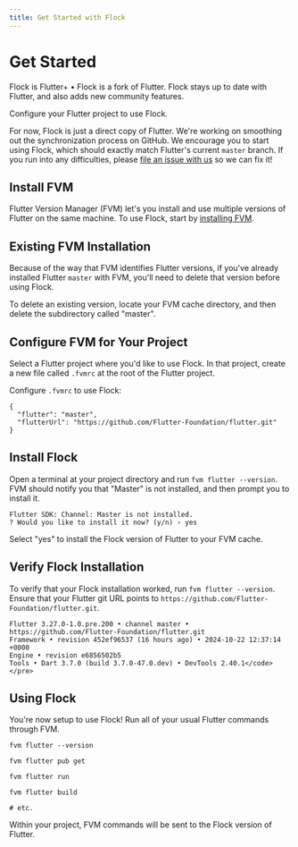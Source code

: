 ```yaml
---
title: Get Started with Flock
---
```

# Get Started

<section class="page-intro">
  <p><span class="emphasis">Flock is Flutter+</span>  •  Flock is a fork of Flutter. Flock stays up to date with Flutter, and also adds new community features.</p>
</section>

Configure your Flutter project to use Flock.

<p class="side-note">For now, Flock is just a direct copy of Flutter. We're working on smoothing out the
  synchronization process on GitHub. We encourage you to start using Flock, which should
  exactly match Flutter's current <code>master</code> branch. If you run into any difficulties,
  please <a href="https://github.com/Flutter-Foundation/nest" target="_blank">file an issue with us</a> so we can fix it!</p>

## Install FVM
Flutter Version Manager (FVM) let's you install and use multiple versions of Flutter on the same 
machine. To use Flock, start by <a href="https://fvm.app/documentation/getting-started/installation" target="_blank">installing FVM</a>.

## Existing FVM Installation
Because of the way that FVM identifies Flutter versions, if you've already installed Flutter 
`master` with FVM, you'll need to delete that version before using Flock.

To delete an existing version, locate your FVM cache directory, and then delete the subdirectory 
called "master".

## Configure FVM for Your Project
Select a Flutter project where you'd like to use Flock. In that project, create a new file
called `.fvmrc` at the root of the Flutter project.

Configure `.fvmrc` to use Flock:

    {
      "flutter": "master",
      "flutterUrl": "https://github.com/Flutter-Foundation/flutter.git"
    }

## Install Flock
Open a terminal at your project directory and run `fvm flutter --version`. FVM should 
notify you that "Master" is not installed, and then prompt you to install it.

    Flutter SDK: Channel: Master is not installed.
    ? Would you like to install it now? (y/n) › yes

Select "yes" to install the Flock version of Flutter to your FVM cache.

## Verify Flock Installation
To verify that your Flock installation worked, run `fvm flutter --version`. Ensure
  that your Flutter git URL points to `https://github.com/Flutter-Foundation/flutter.git`.

    Flutter 3.27.0-1.0.pre.200 • channel master • https://github.com/Flutter-Foundation/flutter.git
    Framework • revision 452ef96537 (16 hours ago) • 2024-10-22 12:37:14 +0000
    Engine • revision e6856502b5
    Tools • Dart 3.7.0 (build 3.7.0-47.0.dev) • DevTools 2.40.1</code></pre>

## Using Flock
You're now setup to use Flock! Run all of your usual Flutter commands through FVM.

    fvm flutter --version
    
    fvm flutter pub get
    
    fvm flutter run
    
    fvm flutter build

    # etc.

Within your project, FVM commands will be sent to the Flock version of Flutter.
